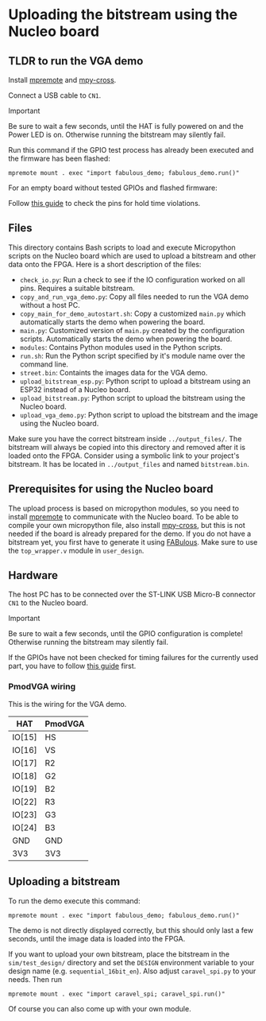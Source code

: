 # Uploading the bitstream using the Nucleo board

## TLDR to run the VGA demo

Install [mpremote](https://pypi.org/project/mpremote)
and
[mpy-cross](https://pypi.org/project/mpy-cross/).

Connect a USB cable to `CN1`.

> [!IMPORTANT]
> Be sure to wait a few seconds, until the HAT is fully powered on and
> the Power LED is on. Otherwise running the bitstream may silently
> fail.

Run this command if the GPIO test process has already been executed and the
firmware has been flashed:

```console
mpremote mount . exec "import fabulous_demo; fabulous_demo.run()"
```

For an empty board without tested GPIOs and flashed firmware:

Follow [this guide](../gpio_test/nucleo_firmware/)
to check the pins for hold time violations.

## Files

This directory contains Bash scripts to load and execute Micropython scripts on
the Nucleo board which are used to upload a bitstream and other data onto the FPGA.
Here is a short description of the files:

- ```check_io.py```: Run a check to see if the IO configuration worked on all
  pins. Requires a suitable bitstream.
- ```copy_and_run_vga_demo.py```: Copy all files needed to run the VGA demo
  without a host PC.
- ```copy_main_for_demo_autostart.sh```: Copy a customized ```main.py``` which
  automatically starts the demo when powering the board.
- ```main.py```: Customized version of ```main.py``` created by the configuration
  scripts. Automatically starts the demo when powering the board.
- ```modules```: Contains Python modules used in the Python scripts.
- ```run.sh```: Run the Python script specified by it's module name over the
  command line.
- ```street.bin```: Containts the images data for the VGA demo.
- ```upload_bitstream_esp.py```: Python script to upload a bitstream using an ESP32
instead of a Nucleo board.
- ```upload_bitstream.py```: Python script to upload the bitstream using the
  Nucleo board.
- ```upload_vga_demo.py```: Python script to upload the bitstream and the image
  using the Nucleo board.

Make sure you have the correct bitstream inside ```../output_files/```.
The bitstream will always be copied into this directory and removed after it
is loaded onto the FPGA. Consider using a symbolic link to your project's
bitstream. It has be located in ```../output_files``` and named
```bitstream.bin```.

## Prerequisites for using the Nucleo board

The upload process is based on micropython modules, so you
need to install [mpremote](https://pypi.org/project/mpremote)
to communicate with the Nucleo board.
To be able to compile your own
micropython file, also install [mpy-cross](https://pypi.org/project/mpy-cross/),
but this is not needed if the board is already prepared for the demo.
If you do not have a bitstream yet, you first have to generate it
using [FABulous](https://github.com/FPGA-Research-Manchester/FABulous).
Make sure to use the `top_wrapper.v` module in `user_design`.

## Hardware

The host PC has to be connected over the ST-LINK USB Micro-B connector  `CN1`
to the Nucleo board.

> [!IMPORTANT]
> Be sure to wait a few seconds, until the GPIO configuration is complete!
> Otherwise running the bitstream may silently fail.

If the GPIOs have not been checked for timing failures for the currently used
part, you have to follow [this guide](./gpio_test/nucleo_firmware/) first.

### PmodVGA wiring

This is the wiring for the VGA demo.

| HAT | PmodVGA |
|-------------|---------|
|  IO[15]     |  HS     |
|  IO[16]     |  VS     |
|  IO[17]     |  R2     |
|  IO[18]     |  G2     |
|  IO[19]     |  B2     |
|  IO[22]     |  R3     |
|  IO[23]     |  G3     |
|  IO[24]     |  B3     |
|  GND        |  GND    |
|  3V3        |  3V3    |

## Uploading a bitstream

To run the demo execute this command:

```console
mpremote mount . exec "import fabulous_demo; fabulous_demo.run()"
```

The demo is not directly displayed correctly, but this
should only last a few seconds, until the image data is loaded into the FPGA.

If you want to upload your own bitstream, place the bitstream in the
`sim/test_design/` directory and set the `DESIGN` environment variable
to your design name (e.g. `sequential_16bit_en`). Also adjust
`caravel_spi.py` to your needs. Then run

```console
mpremote mount . exec "import caravel_spi; caravel_spi.run()"
```

Of course you can also come up with your own module.

